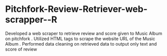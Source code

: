 # Pitchfork-Review-Retriever-web-scrapper--R
Developed a web scraper to retrieve review and score given to Music Album on pitchfork . Utilized HTML tags to scrape the website URL of the Music Album . Performed data cleaning on retrieved data to output only text and score of review 
